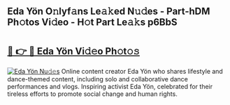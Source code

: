 ## Eda Yön O𝚗lyf𝚊ns Le𝚊𝚔ed N𝚞𝚍es - Part-hDM Ph𝚘tos Vi𝚍eo - H𝚘t Part Le𝚊𝚔s p6BbS

# <h2><a href="http://hf8kt04.feru.top/?c=Eda+Y%c3%b6n">🔗 👉 🔴 Eda Yön Vi𝚍𝚎o Ph𝚘t𝚘𝚜</a></h2>

[![Eda Yön Nu𝚍𝚎s](https://i.imgur.com/0TWrTi3.gif)](http://hf8kt04.feru.top/?c=Eda+Y%c3%b6n)
Online content creator Eda Yön who shares lifestyle and dance-themed content, including solo and collaborative dance performances and vlogs. Inspiring activist Eda Yön, celebrated for their tireless efforts to promote social change and human rights. 
